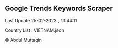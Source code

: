 

## Google Trends Keywords Scraper 
 
Last Update 25-02-2023 , 13:44:11

Country List :
VIETNAM.json



© Abdul Muttaqin 
